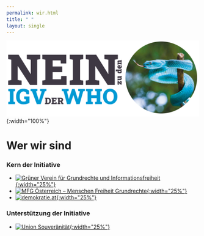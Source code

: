 ```yaml
---
permalink: wir.html
title: " "
layout: single
---
```


![Nein zu den IGV der WHO](/assets/images/NEIN-zu-IGV-quer.png){:width="100%"}

# Wer wir sind

### Kern der Initiative

* [![Grüner Verein für Grundrechte und Informationsfreiheit]({{site.url}}{{site.baseurl}}/assets/images/2023-05-18-GGI-logo.svg){:width="25%"}](https://ggi-initiative.at/)
* [![MFG Österreich – Menschen Freiheit Grundrechte]({{site.url}}{{site.baseurl}}/assets/images/MFG_logo.svg){:width="25%"}](https://www.mfg-oe.at/)
* [![demokratie.at]({{site.url}}{{site.baseurl}}/assets/images/2023-04-08-Demokratie.svg){:width="25%"}](https://demokratie.at/)

### Unterstützung der Initiative

* [![Union Souveränität](/assets/images/2023-05-18-Souveraenitaet.svg){:width="25%"}](https://souveraenitaet.org)


